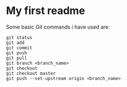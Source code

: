 # My first readme
 Some basic Git commands i have used are:
```
git status
git add
git commit
git push
git pull
git branch <branch_name>
git checkout
git checkout master
git push --set-upstream origin <branch_name>
```
